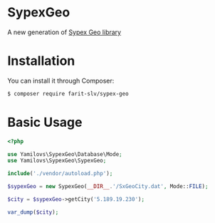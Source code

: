 # SypexGeo

A new generation of [Sypex Geo library](https://sypexgeo.net/) 

# Installation 

You can install it through Composer:

```bash
$ composer require farit-slv/sypex-geo
```

# Basic Usage

```php
<?php

use Yamilovs\SypexGeo\Database\Mode;
use Yamilovs\SypexGeo\SypexGeo;

include('./vendor/autoload.php');

$sypexGeo = new SypexGeo(__DIR__.'/SxGeoCity.dat', Mode::FILE);

$city = $sypexGeo->getCity('5.189.19.230');

var_dump($city);
```
